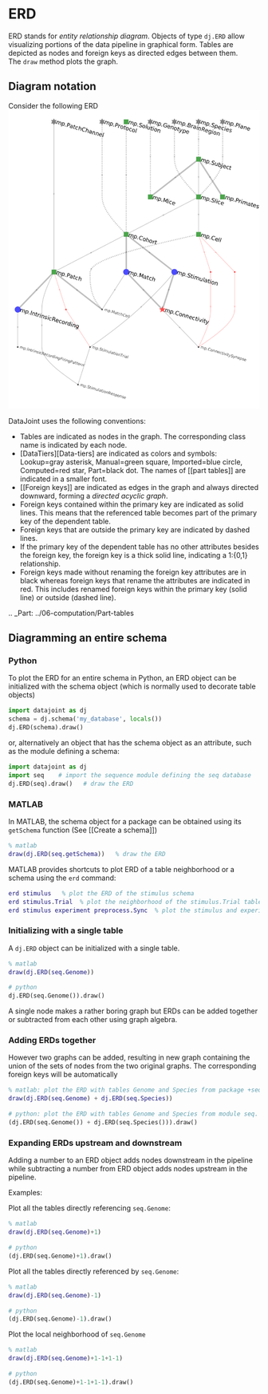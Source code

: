 # ERD

ERD stands for *entity relationship diagram*.  Objects of type `dj.ERD` allow visualizing portions of the data pipeline in graphical form.  Tables are depicted as nodes and foreign keys as directed edges between them.  
The `draw` method plots the graph.

## Diagram notation
Consider the following ERD
![](../_static/img/mp-erd.png)

DataJoint uses the following conventions: 
* Tables are indicated as nodes in the graph.  The corresponding class name is indicated by each node.
* [DataTiers][Data-tiers] are indicated as colors and symbols: Lookup=gray asterisk, Manual=green square, Imported=blue circle,  Computed=red star, Part=black dot.  The names of [[part tables]] are indicated in a smaller font.
* [[Foreign keys]] are indicated as edges in the graph and always directed downward, forming a *directed acyclic graph*.
* Foreign keys contained within the primary key are indicated as solid lines.  This means that the referenced table becomes part of the primary key of the dependent table.
* Foreign keys that are outside the primary key are indicated by dashed lines. 
* If the primary key of the dependent table has no other attributes besides the foreign key, the foreign key is a thick solid line, indicating a 1:{0,1} relationship. 
* Foreign keys made without renaming the foreign key attributes are in black whereas foreign keys that rename the attributes are indicated in red.  This includes renamed foreign keys within the primary key (solid line) or outside (dashed line).

.. _Part: ../06-computation/Part-tables

## Diagramming an entire schema

### Python
To plot the ERD for an entire schema in Python, an ERD object can be initialized with the schema object (which is normally used to decorate table objects) 
```python
import datajoint as dj
schema = dj.schema('my_database', locals())
dj.ERD(schema).draw()
```
or, alternatively an object that has the schema object as an attribute, such as the module defining a schema:
```python
import datajoint as dj
import seq    # import the sequence module defining the seq database
dj.ERD(seq).draw()   # draw the ERD
```

### MATLAB
In MATLAB, the schema object for a package can be obtained using its `getSchema` function (See [[Create a schema]])

```matlab
% matlab
draw(dj.ERD(seq.getSchema))   % draw the ERD
```

MATLAB provides shortcuts to plot ERD of a table neighborhood or a schema using the `erd` command:
```matlab
erd stimulus   % plot the ERD of the stimulus schema
erd stimulus.Trial  % plot the neighborhood of the stimulus.Trial table
erd stimulus experiment preprocess.Sync  % plot the stimulus and experiment schemas and the neighborhood of preprocess.Sync
```

### Initializing with a single table
A `dj.ERD` object can be initialized with a single table.

```matlab
% matlab
draw(dj.ERD(seq.Genome))
```

```python
# python
dj.ERD(seq.Genome()).draw()
```

A single node makes a rather boring graph but ERDs can be added together or subtracted from each other using graph algebra.

### Adding ERDs together
However two graphs can be added, resulting in new graph containing the union of the sets of nodes from the two original graphs. The corresponding foreign keys will be automatically 

```matlab
% matlab: plot the ERD with tables Genome and Species from package +seq.
draw(dj.ERD(seq.Genome) + dj.ERD(seq.Species))
```
```python
# python: plot the ERD with tables Genome and Species from module seq.
(dj.ERD(seq.Genome()) + dj.ERD(seq.Species())).draw()
```

### Expanding ERDs upstream and downstream 
Adding a number to an ERD object adds nodes downstream in the pipeline while subtracting a number from ERD object adds nodes upstream in the pipeline.

Examples:

Plot all the tables directly referencing `seq.Genome`:
```matlab
% matlab
draw(dj.ERD(seq.Genome)+1)
```
```python
# python
(dj.ERD(seq.Genome)+1).draw()
```

Plot all the tables directly referenced by `seq.Genome`:
```matlab
% matlab 
draw(dj.ERD(seq.Genome)-1)
```
```python
# python
(dj.ERD(seq.Genome)-1).draw()
```

Plot the local neighborhood of `seq.Genome`
```matlab
% matlab
draw(dj.ERD(seq.Genome)+1-1+1-1)
```
```python
# python
(dj.ERD(seq.Genome)+1-1+1-1).draw()
```

